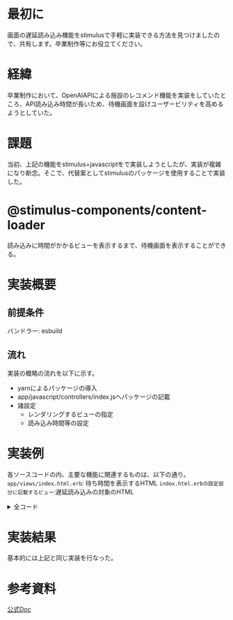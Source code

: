 # 最初に
画面の遅延読み込み機能をstimulusで手軽に実装できる方法を見つけましたので、共有します。卒業制作等にお役立てください。

# 経緯
卒業制作において、OpenAIAPIによる施設のレコメンド機能を実装をしていたところ、API読み込み時間が長いため、待機画面を設けユーザービリティを高めるようとしていた。

# 課題
当初、上記の機能をstimulus+javascriptをで実装しようとしたが、実装が複雑になり断念。そこで、代替案としてstimulusのパッケージを使用することで実装した。

# @stimulus-components/content-loader
読み込みに時間がかかるビューを表示するまで、待機画面を表示することができる。

# 実装概要
## 前提条件
バンドラー: esbuild

## 流れ
実装の概略の流れを以下に示す。

- yarnによるパッケージの導入
- app/javascript/controllers/index.jsへパッケージの記載
- 諸設定
    - レンダリングするビューの指定
    - 読み込み時間等の設定

# 実装例

各ソースコードの内、主要な機能に関連するものは、以下の通り。
``app/views/index.html.erb``: 待ち時間を表示するHTML
``index.html.erbの設定部分に記載するビュー``:遅延読み込みの対象のHTML 

<details>
<summary>全コード</summary>
> yarn
```
yarn add @stimulus-components/content-loader 
```

> app/javascript/controllers/index.js
```
import { Application } from '@hotwired/stimulus'
import ContentLoader from '@stimulus-components/content-loader'

const application = Application.start()
application.register('content-loader', ContentLoader)
```
> app/controllers/posts_controller.rb
```
class PostsController < ApplicationController
  def comments
    render partial: 'posts/comments', locals: { comments: @post.comments }
  end
end
```
> config/routes.rb
```
Rails.application.routes.draw do
  get :comments, to: 'posts#comments'
end
```
> app/views/index.html.erb
```
<div
  data-controller="content-loader"
  data-content-loader-url-value="<%= comments_path %>"
  data-content-loader-lazy-loading-value=""
  data-content-loader-lazy-loading-root-margin-value="30px"
  data-content-loader-lazy-loading-threshold-value="0.4"
>
  <i class="fas fa-spinner fa-spin"></i>
  Loading recommended museums...
</div>
```
>posts/_comments.html.erb
```
任意
```
</details>

# 実装結果
基本的には上記と同じ実装を行なった。

# 参考資料
[公式Doc](https://www.stimulus-components.com/docs/stimulus-content-loader)
